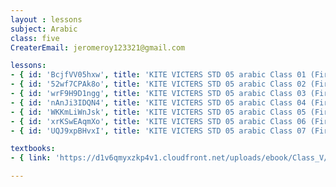 ```yaml
--- 
layout : lessons 
subject: Arabic
class: five
CreaterEmail: jeromeroy123321@gmail.com

lessons: 
- { id: 'BcjfVV05hxw', title: 'KITE VICTERS STD 05 arabic Class 01 (First Bell-ഫസ്റ്റ് ബെല്‍)' }
- { id: '52wf7CPAk8o', title: 'KITE VICTERS STD 05 arabic Class 02 (First Bell-ഫസ്റ്റ് ബെല്‍)' }
- { id: 'wrF9H9D1ngg', title: 'KITE VICTERS STD 05 arabic Class 03 (First Bell-ഫസ്റ്റ് ബെല്‍)' }
- { id: 'nAnJi3IDQN4', title: 'KITE VICTERS STD 05 arabic Class 04 (First Bell-ഫസ്റ്റ് ബെല്‍)' }
- { id: 'WKKmLiWnJsk', title: 'KITE VICTERS STD 05 arabic Class 05 (First Bell-ഫസ്റ്റ് ബെല്‍)' }
- { id: 'xrKSwEAqmXo', title: 'KITE VICTERS STD 05 arabic Class 06 (First Bell-ഫസ്റ്റ് ബെല്‍)' }
- { id: 'UQJ9xpBHvxI', title: 'KITE VICTERS STD 05 arabic Class 07 (First Bell-ഫസ്റ്റ് ബെല്‍)' }

textbooks:
- { link: 'https://d1v6qmyxzkp4v1.cloudfront.net/uploads/ebook/Class_V/ArabicReaderAcadamic/ArabicReaderAcadamic.pdf', title: 'Arabic' , medium: '' }

---
```



